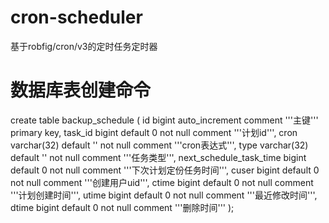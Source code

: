 # cron-scheduler
基于robfig/cron/v3的定时任务定时器

# 数据库表创建命令
create table backup_schedule
(
    id                      bigint auto_increment comment '''主键'''
        primary key,
    task_id                 bigint      default 0  not null comment '''计划id''',
    cron                    varchar(32) default '' not null comment '''cron表达式''',
    type                    varchar(32) default '' not null comment '''任务类型''',
    next_schedule_task_time bigint      default 0  not null comment '''下次计划定份任务时间''',
    cuser                   bigint      default 0  not null comment '''创建用户uid''',
    ctime                   bigint      default 0  not null comment '''计划创建时间''',
    utime                   bigint      default 0  not null comment '''最近修改时间''',
    dtime                   bigint      default 0  not null comment '''删除时间'''
);
